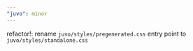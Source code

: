 ```yaml
---
"juvo": minor
---
```


refactor!: rename `juvo/styles/pregenerated.css` entry point to `juvo/styles/standalone.css`
